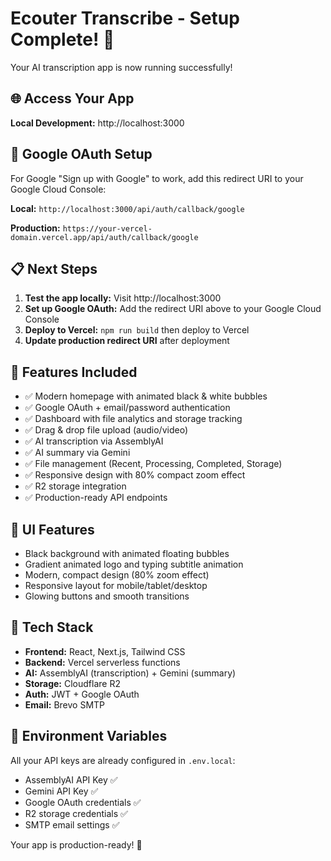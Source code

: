 # Ecouter Transcribe - Setup Complete! 🎉

Your AI transcription app is now running successfully!

## 🌐 Access Your App
**Local Development:** http://localhost:3000

## 🔐 Google OAuth Setup
For Google "Sign up with Google" to work, add this redirect URI to your Google Cloud Console:

**Local:** `http://localhost:3000/api/auth/callback/google`

**Production:** `https://your-vercel-domain.vercel.app/api/auth/callback/google`

## 📋 Next Steps
1. **Test the app locally:** Visit http://localhost:3000
2. **Set up Google OAuth:** Add the redirect URI above to your Google Cloud Console
3. **Deploy to Vercel:** `npm run build` then deploy to Vercel
4. **Update production redirect URI** after deployment

## 🚀 Features Included
- ✅ Modern homepage with animated black & white bubbles
- ✅ Google OAuth + email/password authentication  
- ✅ Dashboard with file analytics and storage tracking
- ✅ Drag & drop file upload (audio/video)
- ✅ AI transcription via AssemblyAI
- ✅ AI summary via Gemini
- ✅ File management (Recent, Processing, Completed, Storage)
- ✅ Responsive design with 80% compact zoom effect
- ✅ R2 storage integration
- ✅ Production-ready API endpoints

## 🎨 UI Features
- Black background with animated floating bubbles
- Gradient animated logo and typing subtitle animation
- Modern, compact design (80% zoom effect)
- Responsive layout for mobile/tablet/desktop
- Glowing buttons and smooth transitions

## 🔧 Tech Stack
- **Frontend:** React, Next.js, Tailwind CSS
- **Backend:** Vercel serverless functions
- **AI:** AssemblyAI (transcription) + Gemini (summary)
- **Storage:** Cloudflare R2
- **Auth:** JWT + Google OAuth
- **Email:** Brevo SMTP

## 📝 Environment Variables
All your API keys are already configured in `.env.local`:
- AssemblyAI API Key ✅
- Gemini API Key ✅  
- Google OAuth credentials ✅
- R2 storage credentials ✅
- SMTP email settings ✅

Your app is production-ready! 🚀
